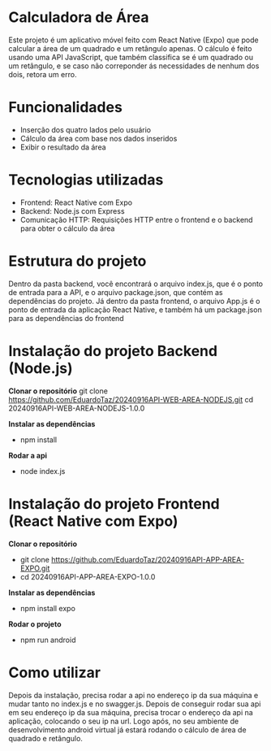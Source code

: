 # Calculadora de Área 
  Este projeto é um aplicativo móvel feito com React Native (Expo) que pode calcular a área de um quadrado e um retângulo apenas. O cálculo é feito usando uma API JavaScript, que também classifica se é um quadrado ou um retângulo, e se caso não correponder ás necessidades de nenhum dos dois, retora um erro.

# Funcionalidades
  * Inserção dos quatro lados pelo usuário
  * Cálculo da área com base nos dados inseridos
  * Exibir o resultado da área

# Tecnologias utilizadas 
  * Frontend: React Native com Expo
  * Backend: Node.js com Express
  * Comunicação HTTP: Requisições HTTP entre o frontend e o backend para obter o cálculo da área

# Estrutura do projeto
  Dentro da pasta backend, você encontrará o arquivo index.js, que é o ponto de entrada para a API, e o arquivo package.json, que contém as dependências do projeto. Já dentro da pasta frontend, o arquivo App.js é o ponto de entrada da aplicação React Native, e também há um package.json para as dependências do frontend
  
# Instalação do projeto Backend (Node.js)
  **Clonar o repositório**
  git clone https://github.com/EduardoTaz/20240916API-WEB-AREA-NODEJS.git
  cd 20240916API-WEB-AREA-NODEJS-1.0.0

  **Instalar as dependências**
  * npm install

  **Rodar a api**
  * node index.js
  
# Instalação do projeto Frontend (React Native com Expo) 
  **Clonar o repositório**
  * git clone https://github.com/EduardoTaz/20240916API-APP-AREA-EXPO.git
  * cd 20240916API-APP-AREA-EXPO-1.0.0

  **Instalar as dependências**
  * npm install expo

  **Rodar o projeto**
  * npm run android

# Como utilizar
  Depois da instalação, precisa rodar a api no endereço ip da sua máquina e mudar tanto no index.js e no swagger.js. Depois de conseguir rodar sua api em seu endereço ip da sua máquina, precisa trocar o endereço da api na aplicação, colocando o seu ip na url. Logo após, no seu ambiente de desenvolvimento android virtual já estará rodando o cálculo de área de quadrado e retângulo.

